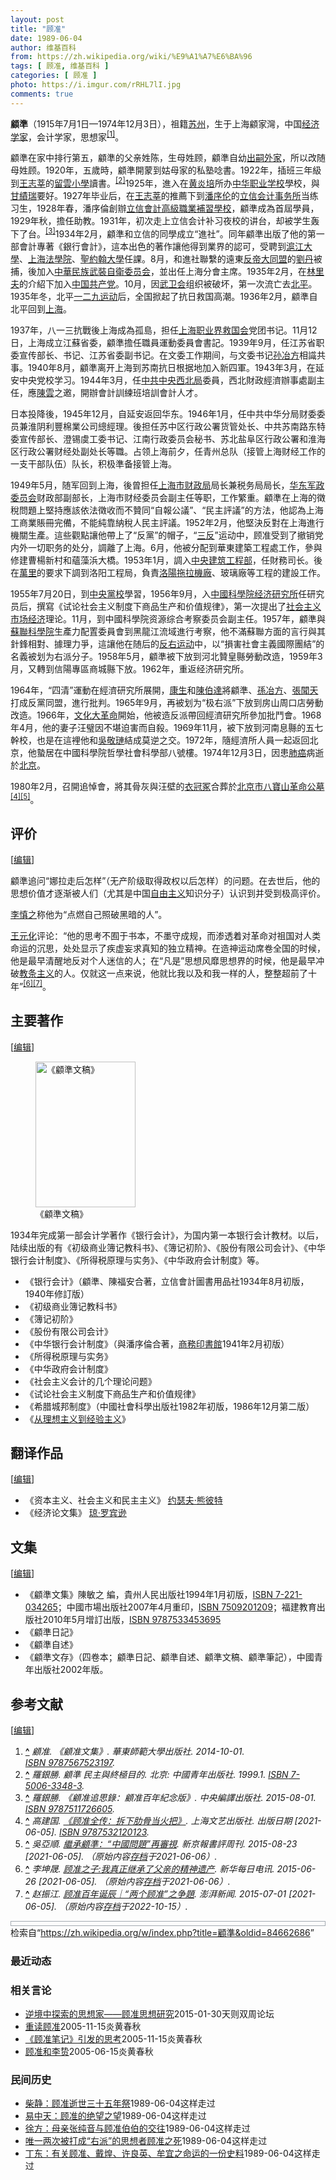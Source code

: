 ```yaml
---
layout: post
title: "顾准"
date: 1989-06-04
author: 维基百科
from: https://zh.wikipedia.org/wiki/%E9%A1%A7%E6%BA%96
tags: [ 顾准, 维基百科 ]
categories: [ 顾准 ]
photo: https://i.imgur.com/rRHL7lI.jpg
comments: true
---
```

<div class="mw-content-ltr mw-parser-output" lang="zh" dir="ltr"><style data-mw-deduplicate="TemplateStyles:r83732082">.mw-parser-output .infobox-subbox{padding:0;border:none;margin:-3px;width:auto;min-width:100%;font-size:100%;clear:none;float:none;background-color:transparent}.mw-parser-output .infobox-3cols-child{margin:auto}.mw-parser-output .infobox .navbar{font-size:100%}body.skin-minerva .mw-parser-output .infobox-header,body.skin-minerva .mw-parser-output .infobox-subheader,body.skin-minerva .mw-parser-output .infobox-above,body.skin-minerva .mw-parser-output .infobox-title,body.skin-minerva .mw-parser-output .infobox-image,body.skin-minerva .mw-parser-output .infobox-full-data,body.skin-minerva .mw-parser-output .infobox-below{text-align:center}@media screen{html.skin-theme-clientpref-night .mw-parser-output .infobox-full-data:not(.notheme)>div:not(.notheme)[style]{background:#1f1f23!important;color:#f8f9fa}@media screen and (prefers-color-scheme:dark){html.skin-theme-clientpref-os .mw-parser-output .infobox-full-data:not(.notheme) div:not(.notheme){background:#1f1f23!important;color:#f8f9fa}}html.skin-theme-clientpref-night .mw-parser-output .infobox td div:not(.notheme)[style]{background:transparent!important;color:var(--color-base,#202122)}@media screen and (prefers-color-scheme:dark){html.skin-theme-clientpref-os .mw-parser-output .infobox td div:not(.notheme)[style]{background:transparent!important;color:var(--color-base,#202122)}}html.skin-theme-clientpref-night .mw-parser-output .infobox td div.NavHead:not(.notheme)[style]{background:transparent!important}}@media screen and (prefers-color-scheme:dark){html.skin-theme-clientpref-os .mw-parser-output .infobox td div.NavHead:not(.notheme)[style]{background:transparent!important}}@media(min-width:640px){body.skin--responsive .mw-parser-output .infobox-table{display:table!important}body.skin--responsive .mw-parser-output .infobox-table>caption{display:table-caption!important}body.skin--responsive .mw-parser-output .infobox-table>tbody{display:table-row-group}body.skin--responsive .mw-parser-output .infobox-table tr{display:table-row!important}body.skin--responsive .mw-parser-output .infobox-table th,body.skin--responsive .mw-parser-output .infobox-table td{padding-left:inherit;padding-right:inherit}}</style>
<p><b>顧準</b>（1915年7月1日—1974年12月3日），祖籍<a href="/wiki/%E8%8B%8F%E5%B7%9E" class="mw-redirect" title="苏州">苏州</a>，生于上海顧家灣，中国<a href="/wiki/%E7%BB%8F%E6%B5%8E%E5%AD%A6%E5%AE%B6" title="经济学家">经济学家</a>，会计学家，思想家<sup id="cite_ref-1" class="reference"><a href="#cite_note-1"><span class="cite-bracket">[</span>1<span class="cite-bracket">]</span></a></sup>。
</p>
<meta property="mw:PageProp/toc">
<div class="mw-heading mw-heading2"></div>
<p>顧準在家中排行第五，顧準的父亲姓陈，生母姓顾，顧準自幼<a href="/wiki/%E8%BF%87%E7%BB%A7" title="过继">出嗣</a><a href="/wiki/%E5%A4%96%E5%AE%B6" class="mw-redirect" title="外家">外家</a>，所以改随母姓顾。1920年，五歲時，顧準開蒙到姑母家的私塾唸書。1922年，插班三年級到<a href="/wiki/%E7%8E%8B%E5%BF%97%E8%8E%98" title="王志莘">王志莘</a>的<a href="/w/index.php?title=%E7%95%99%E9%9B%B2%E5%B0%8F%E5%AD%B8&amp;action=edit&amp;redlink=1" class="new" title="留雲小學（页面不存在）">留雲小學</a>讀書。<sup id="cite_ref-2" class="reference"><a href="#cite_note-2"><span class="cite-bracket">[</span>2<span class="cite-bracket">]</span></a></sup>1925年，進入在<a href="/wiki/%E9%BB%84%E7%82%8E%E5%9F%B9" title="黄炎培">黄炎培</a>所办<a href="/wiki/%E4%B8%AD%E5%8D%8E%E8%81%8C%E4%B8%9A%E5%AD%A6%E6%A0%A1" title="中华职业学校">中华职业学校</a>學校，與<a href="/w/index.php?title=%E7%94%98%E7%B8%BE%E7%91%9E&amp;action=edit&amp;redlink=1" class="new" title="甘績瑞（页面不存在）">甘績瑞</a>要好。1927年毕业后，在<a href="/wiki/%E7%8E%8B%E5%BF%97%E8%8E%98" title="王志莘">王志莘</a>的推薦下到<a href="/wiki/%E6%BD%98%E5%BA%8F%E4%BC%A6" title="潘序伦">潘序伦</a>的<a href="/w/index.php?title=%E7%AB%8B%E4%BF%A1%E4%BC%9A%E8%AE%A1%E4%BA%8B%E5%8A%A1%E6%89%80&amp;action=edit&amp;redlink=1" class="new" title="立信会计事务所（页面不存在）">立信会计事务所</a>当练习生，1928年春，潘序倫創辦<a href="/wiki/%E4%B8%8A%E6%B5%B7%E7%AB%8B%E4%BF%A1%E4%BC%9A%E8%AE%A1%E5%AD%A6%E9%99%A2" class="mw-redirect" title="上海立信会计学院">立信會計高級職業補習學校</a>，顧準成為首屆學員，1929年秋，擔任助教。1931年，初次走上立信会计补习夜校的讲台，却被学生轰下了台。<sup id="cite_ref-3" class="reference"><a href="#cite_note-3"><span class="cite-bracket">[</span>3<span class="cite-bracket">]</span></a></sup>1934年2月，顧準和立信的同學成立“進社”。同年顧準出版了他的第一部會計專著《銀行會計》，這本出色的著作讓他得到業界的認可，受聘到<a href="/wiki/%E6%B2%AA%E6%B1%9F%E5%A4%A7%E5%AD%A6" title="沪江大学">滬江大學</a>、<a href="/wiki/%E4%B8%8A%E6%B5%B7%E6%B3%95%E5%AD%A6%E9%99%A2" title="上海法学院">上海法學院</a>、<a href="/wiki/%E5%9C%A3%E7%BA%A6%E7%BF%B0%E5%A4%A7%E5%AD%A6_(%E4%B8%8A%E6%B5%B7)" class="mw-redirect" title="圣约翰大学 (上海)">聖約翰大學</a>任課。8月，和進社聯繫的遠東<a href="/wiki/%E5%8F%8D%E5%B8%9D%E5%A4%A7%E5%90%8C%E7%9B%9F" class="mw-redirect" title="反帝大同盟">反帝大同盟</a>的<a href="/wiki/%E5%88%98%E4%B8%B9_(1909%E5%B9%B4)" title="刘丹 (1909年)">劉丹</a>被捕，後加入<a href="/wiki/%E4%B8%AD%E5%8D%8E%E6%B0%91%E6%97%8F%E6%AD%A6%E8%A3%85%E8%87%AA%E5%8D%AB%E5%A7%94%E5%91%98%E4%BC%9A" title="中华民族武装自卫委员会">中華民族武裝自衛委员会</a>，並出任上海分會主席。1935年2月，在<a href="/wiki/%E6%9E%97%E9%87%8C%E5%A4%AB" title="林里夫">林里夫</a>的介紹下加入<a href="/wiki/%E4%B8%AD%E5%9B%BD%E5%85%B1%E4%BA%A7%E5%85%9A" title="中国共产党">中国共产党</a>。10月，因<a href="/wiki/%E6%AD%A6%E5%8D%AB%E4%BC%9A" class="mw-redirect" title="武卫会">武卫会</a>组织被破坏，第一次流亡去<a href="/wiki/%E5%8C%97%E5%B9%B3" class="mw-redirect" title="北平">北平</a>。1935年冬，北平<a href="/wiki/%E4%B8%80%E4%BA%8C%E4%B9%9D%E8%BF%90%E5%8A%A8" class="mw-redirect" title="一二九运动">一二九运动</a>后，全国掀起了抗日救国高潮。1936年2月，顧準自北平回到<a href="/wiki/%E4%B8%8A%E6%B5%B7" class="mw-redirect" title="上海">上海</a>。
</p><p>1937年，八一三抗戰後上海成為孤島，担任<a href="/wiki/%E4%B8%8A%E6%B5%B7%E8%81%8C%E4%B8%9A%E7%95%8C%E6%95%91%E5%9B%BD%E4%BC%9A" class="mw-redirect" title="上海职业界救国会">上海职业界救国会</a>党团书记。11月12日，上海成立江蘇省委，顧準擔任職員運動委員會書記。1939年9月，任江苏省职委宣传部长、书记、江苏省委副书记。在文委工作期间，与文委书记<a href="/wiki/%E5%AD%99%E5%86%B6%E6%96%B9" title="孙冶方">孙冶方</a>相識共事。1940年8月，顧準离开上海到苏南抗日根据地加入新四軍。1943年3月，在延安中央党校学习。1944年3月，任<a href="/wiki/%E4%B8%AD%E5%85%B1%E4%B8%AD%E5%A4%AE%E8%A5%BF%E5%8C%97%E5%B1%80" title="中共中央西北局">中共中央西北局</a>委員，西北財政經濟辦事處副主任，應<a href="/wiki/%E9%99%B3%E9%9B%B2" class="mw-redirect" title="陳雲">陳雲</a>之邀，開辦會計訓練班培訓會計人才。
</p><p>日本投降後，1945年12月，自延安返回华东。1946年1月，任中共中华分局财委委员兼淮阴利豐棉業公司總經理。後担任苏中区行政公署货管处长、中共苏南路东特委宣传部长、澄锡虞工委书记、江南行政委员会秘书、苏北盐阜区行政公署和淮海区行政公署财经处副处长等職。占领上海前夕，任青州总队（接管上海财经工作的一支干部队伍）队长，积极準备接管上海。
</p><p>1949年5月，随军回到上海，後曾担任<a href="/wiki/%E4%B8%8A%E6%B5%B7%E5%B8%82%E8%B4%A2%E6%94%BF%E5%B1%80" class="mw-redirect" title="上海市财政局">上海市财政局</a>局长兼税务局局长，<a href="/wiki/%E5%8D%8E%E4%B8%9C%E5%86%9B%E6%94%BF%E5%A7%94%E5%91%98%E4%BC%9A" title="华东军政委员会">华东军政委员会</a>财政部副部长，上海市财经委员会副主任等职，工作繁重。顧準在上海的徵稅問題上堅持應該依法徵收而不贊同“自報公議”、“民主評議”的方法，他認為上海工商業賬冊完備，不能純靠納稅人民主評議。1952年2月，他堅決反對在上海進行機關生產。這些觀點讓他帶上了“反黨”的帽子，“<a href="/wiki/%E4%B8%89%E5%8F%8D" class="mw-redirect" title="三反">三反</a>”运动中，顾准受到了撤销党内外一切职务的处分，調離了上海。6月，他被分配到華東建築工程處工作，參與修建曹楊新村和蘊藻浜大橋。1953年1月，調入<a href="/wiki/%E4%B8%AD%E5%A4%AE%E5%BB%BA%E7%AD%91%E5%B7%A5%E7%A8%8B%E9%83%A8" class="mw-redirect" title="中央建筑工程部">中央建筑工程部</a>，任財務司长。後在<a href="/wiki/%E8%90%AC%E9%87%8C" class="mw-redirect" title="萬里">萬里</a>的要求下調到洛阳工程局，負責<a href="/wiki/%E6%B4%9B%E9%98%B3%E6%8B%96%E6%8B%89%E6%9C%BA%E5%8E%82" class="mw-redirect" title="洛阳拖拉机厂">洛陽拖拉機廠</a>、玻璃廠等工程的建設工作。
</p><p>1955年7月20日，到<a href="/wiki/%E4%B8%AD%E5%A4%AE%E5%85%9A%E6%A0%A1" class="mw-redirect" title="中央党校">中央黨校</a>學習，1956年9月，入<a href="/wiki/%E4%B8%AD%E5%9B%BD%E7%A7%91%E5%AD%A6%E9%99%A2%E7%BB%8F%E6%B5%8E%E7%A0%94%E7%A9%B6%E6%89%80" class="mw-redirect" title="中国科学院经济研究所">中國科學院经济研究所</a>任研究员后，撰寫《试论社会主义制度下商品生产和价值规律》，第一次提出了<a href="/wiki/%E7%A4%BE%E4%BC%9A%E4%B8%BB%E4%B9%89%E5%B8%82%E5%9C%BA%E7%BB%8F%E6%B5%8E" title="社会主义市场经济">社会主义市场经济</a>理论。11月，到中國科學院资源综合考察委员会副主任。1957年，顧準與<a href="/wiki/%E8%8B%8F%E8%81%94%E7%A7%91%E5%AD%A6%E9%99%A2" title="苏联科学院">蘇聯科學院</a>生產力配置委員會到黑龍江流域進行考察，他不滿蘇聯方面的言行與其針鋒相對、據理力爭，這讓他在随后的<a href="/wiki/%E5%8F%8D%E5%8F%B3%E8%BF%90%E5%8A%A8" title="反右运动">反右运动</a>中，以“損害社會主義國際團結”的名義被划为右派分子。1958年5月，顧準被下放到河北贊皇縣勞動改造，1959年3月，又轉到信陽專區商城縣下放。1962年，重返经济研究所。
</p><p>1964年，“四清”運動在經濟研究所展開，<a href="/wiki/%E5%BA%B7%E7%94%9F" title="康生">康生</a>和<a href="/wiki/%E9%99%B3%E4%BC%AF%E9%81%94" class="mw-redirect" title="陳伯達">陳伯達</a>將顧準、<a href="/wiki/%E5%AD%AB%E5%86%B6%E6%96%B9" class="mw-redirect" title="孫冶方">孫冶方</a>、<a href="/wiki/%E5%BC%B5%E8%81%9E%E5%A4%A9" class="mw-redirect" title="張聞天">張聞天</a>打成反黨同盟，進行批判。1965年9月，再被划为“极右派”下放到房山周口店勞動改造。1966年，<a href="/wiki/%E6%96%87%E5%8C%96%E5%A4%A7%E9%9D%A9%E5%91%BD" title="文化大革命">文化大革命</a>開始，他被造反派帶回經濟研究所參加批鬥會。1968年4月，他的妻子汪璧因不堪迫害而自殺。1969年11月，被下放到河南息縣的五七幹校，也是在這裡他和<a href="/wiki/%E5%90%B4%E6%95%AC%E7%90%8F" title="吴敬琏">吳敬璉</a>結成莫逆之交。1972年，隨經濟所人員一起返回北京，他蟄居在中國科學院哲學社會科學部八號樓。1974年12月3日，因患<a href="/wiki/%E8%82%BA%E7%99%8C" title="肺癌">肺癌</a>病逝於<a href="/wiki/%E5%8C%97%E4%BA%AC" class="mw-redirect" title="北京">北京</a>。
</p><p>1980年2月，召開追悼會，將其骨灰與汪壁的<a href="/wiki/%E8%A1%A3%E5%86%A0%E5%86%A2" title="衣冠冢">衣冠冢</a>合葬於<a href="/wiki/%E5%8C%97%E4%BA%AC%E5%B8%82%E5%85%AB%E5%AE%9D%E5%B1%B1%E9%9D%A9%E5%91%BD%E5%85%AC%E5%A2%93" title="北京市八宝山革命公墓">北京市八寶山革命公墓</a><sup id="cite_ref-4" class="reference"><a href="#cite_note-4"><span class="cite-bracket">[</span>4<span class="cite-bracket">]</span></a></sup><sup id="cite_ref-5" class="reference"><a href="#cite_note-5"><span class="cite-bracket">[</span>5<span class="cite-bracket">]</span></a></sup>。
</p>
<div class="mw-heading mw-heading2"><h2 id="评价"><span id=".E8.AF.84.E4.BB.B7"></span>评价</h2><span class="mw-editsection"><span class="mw-editsection-bracket">[</span><a href="/w/index.php?title=%E9%A1%A7%E6%BA%96&amp;action=edit&amp;section=2" title="编辑章节：评价"><span>编辑</span></a><span class="mw-editsection-bracket">]</span></span></div>
<p>顧準追问“娜拉走后怎样”（无产阶级取得政权以后怎样）的问题。在去世后，他的思想价值才逐渐被人们（尤其是中国<a href="/wiki/%E8%87%AA%E7%94%B1%E4%B8%BB%E4%B9%89" title="自由主义">自由主义</a>知识分子）认识到并受到极高评价。
</p><p><a href="/wiki/%E6%9D%8E%E6%85%8E%E4%B9%8B" title="李慎之">李慎之</a>称他为“点燃自己照破黑暗的人”。
</p><p><a href="/wiki/%E7%8E%8B%E5%85%83%E5%8C%96" title="王元化">王元化</a>评论：“他的思考不囿于书本，不墨守成规，而渗透着对革命对祖国对人类命运的沉思，处处显示了疾虚妄求真知的独立精神。在造神运动席卷全国的时候，他是最早清醒地反对个人迷信的人；在“凡是”思想风靡思想界的时候，他是最早冲破<a href="/wiki/%E6%95%99%E6%9D%A1%E4%B8%BB%E4%B9%89" class="mw-redirect" title="教条主义">教条主义</a>的人。仅就这一点来说，他就比我以及和我一样的人，整整超前了十年”<sup id="cite_ref-6" class="reference"><a href="#cite_note-6"><span class="cite-bracket">[</span>6<span class="cite-bracket">]</span></a></sup><sup id="cite_ref-7" class="reference"><a href="#cite_note-7"><span class="cite-bracket">[</span>7<span class="cite-bracket">]</span></a></sup>。
</p>
<div class="mw-heading mw-heading2"><h2 id="主要著作"><span id=".E4.B8.BB.E8.A6.81.E8.91.97.E4.BD.9C"></span>主要著作</h2><span class="mw-editsection"><span class="mw-editsection-bracket">[</span><a href="/w/index.php?title=%E9%A1%A7%E6%BA%96&amp;action=edit&amp;section=3" title="编辑章节：主要著作"><span>编辑</span></a><span class="mw-editsection-bracket">]</span></span></div>
<figure class="mw-halign-right" typeof="mw:File"><a href="/wiki/File:GuZhun_WenGao.jpg" class="mw-file-description" title="《顧準文稿》"><img alt="《顧準文稿》" src="//upload.wikimedia.org/wikipedia/zh/thumb/f/f6/GuZhun_WenGao.jpg/160px-GuZhun_WenGao.jpg" decoding="async" width="160" height="233" class="mw-file-element" srcset="//upload.wikimedia.org/wikipedia/zh/thumb/f/f6/GuZhun_WenGao.jpg/240px-GuZhun_WenGao.jpg 1.5x, //upload.wikimedia.org/wikipedia/zh/f/f6/GuZhun_WenGao.jpg 2x" data-file-width="262" data-file-height="381"></a><figcaption>《顧準文稿》</figcaption></figure><p>1934年完成第一部会计学著作《银行会计》，为国内第一本银行会计教材。以后，陆续出版的有《初级商业簿记教科书》、《簿记初阶》、《股份有限公司会计》、《中华银行会计制度》、《所得税原理与实务》、《中华政府会计制度》等。
</p><ul><li>《银行会计》（顧準、陳福安合著，立信會計圖書用品社1934年8月初版，1940年修訂版）</li>
<li>《初级商业簿记教科书》</li>
<li>《簿记初阶》</li>
<li>《股份有限公司会计》</li>
<li>《中华银行会计制度》（與潘序倫合著，<a href="/wiki/%E5%95%86%E5%8B%99%E5%8D%B0%E6%9B%B8%E9%A4%A8" class="mw-redirect" title="商務印書館">商務印書館</a>1941年2月初版）</li>
<li>《所得税原理与实务》</li>
<li>《中华政府会计制度》</li>
<li>《社会主义会计的几个理论问题》</li>
<li>《试论社会主义制度下商品生产和价值规律》</li>
<li>《希腊城邦制度》（中國社會科學出版社1982年初版，1986年12月第二版）</li>
<li>《<a href="/wiki/%E4%BB%8E%E7%90%86%E6%83%B3%E4%B8%BB%E4%B9%89%E5%88%B0%E7%BB%8F%E9%AA%8C%E4%B8%BB%E4%B9%89" title="从理想主义到经验主义">从理想主义到经验主义</a>》</li></ul>
<div class="mw-heading mw-heading2"><h2 id="翻译作品"><span id=".E7.BF.BB.E8.AF.91.E4.BD.9C.E5.93.81"></span>翻译作品</h2><span class="mw-editsection"><span class="mw-editsection-bracket">[</span><a href="/w/index.php?title=%E9%A1%A7%E6%BA%96&amp;action=edit&amp;section=4" title="编辑章节：翻译作品"><span>编辑</span></a><span class="mw-editsection-bracket">]</span></span></div>
<ul><li>《资本主义、社会主义和民主主义》 <a href="/wiki/%E7%BA%A6%E7%91%9F%E5%A4%AB%C2%B7%E7%86%8A%E5%BD%BC%E7%89%B9" title="约瑟夫·熊彼特">约瑟夫·熊彼特</a></li>
<li>《经济论文集》 <a href="/wiki/%E7%93%8A%C2%B7%E7%BE%85%E8%B3%93%E9%81%9C" title="瓊·羅賓遜">琼·罗宾逊</a></li></ul>
<div class="mw-heading mw-heading2"><h2 id="文集"><span id=".E6.96.87.E9.9B.86"></span>文集</h2><span class="mw-editsection"><span class="mw-editsection-bracket">[</span><a href="/w/index.php?title=%E9%A1%A7%E6%BA%96&amp;action=edit&amp;section=5" title="编辑章节：文集"><span>编辑</span></a><span class="mw-editsection-bracket">]</span></span></div>
<ul><li>《顧準文集》陳敏之 編，貴州人民出版社1994年1月初版，<a href="/wiki/Special:%E7%BD%91%E7%BB%9C%E4%B9%A6%E6%BA%90/7221034265" class="internal mw-magiclink-isbn">ISBN 7-221-034265</a>；中國市場出版社2007年4月重印，<a href="/wiki/Special:%E7%BD%91%E7%BB%9C%E4%B9%A6%E6%BA%90/7509201209" class="internal mw-magiclink-isbn">ISBN 7509201209</a>；福建教育出版社2010年5月增訂出版，<a href="/wiki/Special:%E7%BD%91%E7%BB%9C%E4%B9%A6%E6%BA%90/9787533453695" class="internal mw-magiclink-isbn">ISBN 9787533453695</a></li>
<li>《顧準日記》</li>
<li>《顧準自述》</li>
<li>《顧準文存》（四卷本；顧準日記、顧準自述、顧準文稿、顧準筆記），中國青年出版社2002年版。</li></ul>
<div class="mw-heading mw-heading2"><h2 id="参考文献"><span id=".E5.8F.82.E8.80.83.E6.96.87.E7.8C.AE"></span>参考文献</h2><span class="mw-editsection"><span class="mw-editsection-bracket">[</span><a href="/w/index.php?title=%E9%A1%A7%E6%BA%96&amp;action=edit&amp;section=6" title="编辑章节：参考文献"><span>编辑</span></a><span class="mw-editsection-bracket">]</span></span></div>
<div class="reflist" style="list-style-type: decimal;">
<ol class="references">
<li id="cite_note-1"><span class="mw-cite-backlink"><b><a href="#cite_ref-1">^</a></b></span> <span class="reference-text"><cite class="citation book">顧准. 《顧准文集》. 華東師範大學出版社. 2014-10-01. <a href="/wiki/Special:%E7%BD%91%E7%BB%9C%E4%B9%A6%E6%BA%90/9787567523197" title="Special:网络书源/9787567523197"><span title="国际标准书号">ISBN</span>&nbsp;9787567523197</a>.</cite><span title="ctx_ver=Z39.88-2004&amp;rfr_id=info%3Asid%2Fzh.wikipedia.org%3A%E9%A1%A7%E6%BA%96&amp;rft.au=%E9%A1%A7%E5%87%86&amp;rft.btitle=%E3%80%8A%E9%A1%A7%E5%87%86%E6%96%87%E9%9B%86%E3%80%8B&amp;rft.date=2014-10-01&amp;rft.genre=book&amp;rft.isbn=9787567523197&amp;rft.pub=%E8%8F%AF%E6%9D%B1%E5%B8%AB%E7%AF%84%E5%A4%A7%E5%AD%B8%E5%87%BA%E7%89%88%E7%A4%BE&amp;rft_val_fmt=info%3Aofi%2Ffmt%3Akev%3Amtx%3Abook" class="Z3988"><span style="display:none;">&nbsp;</span></span> <span style="display:none;font-size:100%" class="error citation-comment">使用<code style="color:inherit; border:inherit; padding:inherit;">|accessdate=</code>需要含有<code style="color:inherit; border:inherit; padding:inherit;">|url=</code> (<a href="/wiki/Help:%E5%BC%95%E6%96%87%E6%A0%BC%E5%BC%8F1%E9%94%99%E8%AF%AF#accessdate_missing_url" title="Help:引文格式1错误">帮助</a>)</span></span>
</li>
<li id="cite_note-2"><span class="mw-cite-backlink"><b><a href="#cite_ref-2">^</a></b></span> <span class="reference-text"><cite class="citation book">羅銀勝. 顧準 民主與終極目的. 北京: 中國青年出版社. 1999.1. <a href="/wiki/Special:%E7%BD%91%E7%BB%9C%E4%B9%A6%E6%BA%90/7-5006-3348-3" title="Special:网络书源/7-5006-3348-3"><span title="国际标准书号">ISBN</span>&nbsp;7-5006-3348-3</a>.</cite><span title="ctx_ver=Z39.88-2004&amp;rfr_id=info%3Asid%2Fzh.wikipedia.org%3A%E9%A1%A7%E6%BA%96&amp;rft.au=%E7%BE%85%E9%8A%80%E5%8B%9D&amp;rft.btitle=%E9%A1%A7%E6%BA%96+%E6%B0%91%E4%B8%BB%E8%88%87%E7%B5%82%E6%A5%B5%E7%9B%AE%E7%9A%84&amp;rft.genre=book&amp;rft.isbn=7-5006-3348-3&amp;rft.place=%E5%8C%97%E4%BA%AC&amp;rft.pub=%E4%B8%AD%E5%9C%8B%E9%9D%92%E5%B9%B4%E5%87%BA%E7%89%88%E7%A4%BE&amp;rft_val_fmt=info%3Aofi%2Ffmt%3Akev%3Amtx%3Abook" class="Z3988"><span style="display:none;">&nbsp;</span></span> <span style="display:none;font-size:100%" class="error citation-comment">请检查<code style="color:inherit; border:inherit; padding:inherit;">|date=</code>中的日期值 (<a href="/wiki/Help:%E5%BC%95%E6%96%87%E6%A0%BC%E5%BC%8F1%E9%94%99%E8%AF%AF#bad_date" title="Help:引文格式1错误">帮助</a>)</span></span>
</li>
<li id="cite_note-3"><span class="mw-cite-backlink"><b><a href="#cite_ref-3">^</a></b></span> <span class="reference-text"><cite class="citation book">羅銀勝. 《顧准追思錄：顧准百年紀念版》. 中央編譯出版社. 2015-08-01. <a href="/wiki/Special:%E7%BD%91%E7%BB%9C%E4%B9%A6%E6%BA%90/9787511726605" title="Special:网络书源/9787511726605"><span title="国际标准书号">ISBN</span>&nbsp;9787511726605</a>.</cite><span title="ctx_ver=Z39.88-2004&amp;rfr_id=info%3Asid%2Fzh.wikipedia.org%3A%E9%A1%A7%E6%BA%96&amp;rft.au=%E7%BE%85%E9%8A%80%E5%8B%9D&amp;rft.btitle=%E3%80%8A%E9%A1%A7%E5%87%86%E8%BF%BD%E6%80%9D%E9%8C%84%EF%BC%9A%E9%A1%A7%E5%87%86%E7%99%BE%E5%B9%B4%E7%B4%80%E5%BF%B5%E7%89%88%E3%80%8B&amp;rft.date=2015-08-01&amp;rft.genre=book&amp;rft.isbn=9787511726605&amp;rft.pub=%E4%B8%AD%E5%A4%AE%E7%B7%A8%E8%AD%AF%E5%87%BA%E7%89%88%E7%A4%BE&amp;rft_val_fmt=info%3Aofi%2Ffmt%3Akev%3Amtx%3Abook" class="Z3988"><span style="display:none;">&nbsp;</span></span> <span style="display:none;font-size:100%" class="error citation-comment">使用<code style="color:inherit; border:inherit; padding:inherit;">|accessdate=</code>需要含有<code style="color:inherit; border:inherit; padding:inherit;">|url=</code> (<a href="/wiki/Help:%E5%BC%95%E6%96%87%E6%A0%BC%E5%BC%8F1%E9%94%99%E8%AF%AF#accessdate_missing_url" title="Help:引文格式1错误">帮助</a>)</span></span>
</li>
<li id="cite_note-4"><span class="mw-cite-backlink"><b><a href="#cite_ref-4">^</a></b></span> <span class="reference-text"><cite class="citation book">高建国. <a rel="nofollow" class="external text" href="https://archive.org/details/chaixialeigudang0000gaoj">《顾准全传：拆下肋骨当火把》</a>. 上海文艺出版社. 出版日期 <span class="reference-accessdate"> [<span class="nowrap">2021-06-05</span>]</span>. <a href="/wiki/Special:%E7%BD%91%E7%BB%9C%E4%B9%A6%E6%BA%90/9787532120123" title="Special:网络书源/9787532120123"><span title="国际标准书号">ISBN</span>&nbsp;9787532120123</a>.</cite><span title="ctx_ver=Z39.88-2004&amp;rfr_id=info%3Asid%2Fzh.wikipedia.org%3A%E9%A1%A7%E6%BA%96&amp;rft.au=%E9%AB%98%E5%BB%BA%E5%9B%BD&amp;rft.btitle=%E3%80%8A%E9%A1%BE%E5%87%86%E5%85%A8%E4%BC%A0%EF%BC%9A%E6%8B%86%E4%B8%8B%E8%82%8B%E9%AA%A8%E5%BD%93%E7%81%AB%E6%8A%8A%E3%80%8B&amp;rft.genre=book&amp;rft.isbn=9787532120123&amp;rft.pub=%E4%B8%8A%E6%B5%B7%E6%96%87%E8%89%BA%E5%87%BA%E7%89%88%E7%A4%BE&amp;rft_id=https%3A%2F%2Farchive.org%2Fdetails%2Fchaixialeigudang0000gaoj&amp;rft_val_fmt=info%3Aofi%2Ffmt%3Akev%3Amtx%3Abook" class="Z3988"><span style="display:none;">&nbsp;</span></span> <span style="display:none;font-size:100%" class="error citation-comment">请检查<code style="color:inherit; border:inherit; padding:inherit;">|date=</code>中的日期值 (<a href="/wiki/Help:%E5%BC%95%E6%96%87%E6%A0%BC%E5%BC%8F1%E9%94%99%E8%AF%AF#bad_date" title="Help:引文格式1错误">帮助</a>)</span></span>
</li>
<li id="cite_note-5"><span class="mw-cite-backlink"><b><a href="#cite_ref-5">^</a></b></span> <span class="reference-text"><cite class="citation news">吳亞順. <a rel="nofollow" class="external text" href="http://www.rocidea.com/roc-25342.aspx">繼承顧準：“中國問題”再審視</a>. 新京報書評周刊. 2015-08-23 <span class="reference-accessdate"> [<span class="nowrap">2021-06-05</span>]</span>. （原始内容<a rel="nofollow" class="external text" href="https://web.archive.org/web/20210606074641/http://www.rocidea.com/roc-25342.aspx">存档</a>于2021-06-06）.</cite><span title="ctx_ver=Z39.88-2004&amp;rfr_id=info%3Asid%2Fzh.wikipedia.org%3A%E9%A1%A7%E6%BA%96&amp;rft.atitle=%E7%B9%BC%E6%89%BF%E9%A1%A7%E6%BA%96%EF%BC%9A%E2%80%9C%E4%B8%AD%E5%9C%8B%E5%95%8F%E9%A1%8C%E2%80%9D%E5%86%8D%E5%AF%A9%E8%A6%96&amp;rft.au=%E5%90%B3%E4%BA%9E%E9%A0%86&amp;rft.date=2015-08-23&amp;rft.genre=article&amp;rft_id=http%3A%2F%2Fwww.rocidea.com%2Froc-25342.aspx&amp;rft_val_fmt=info%3Aofi%2Ffmt%3Akev%3Amtx%3Ajournal" class="Z3988"><span style="display:none;">&nbsp;</span></span></span>
</li>
<li id="cite_note-6"><span class="mw-cite-backlink"><b><a href="#cite_ref-6">^</a></b></span> <span class="reference-text"><cite class="citation news">李坤晟. <a rel="nofollow" class="external text" href="http://www.xinhuanet.com/politics/2015-06/26/c_1115728961.htm">顾准之子:我真正继承了父亲的精神遗产</a>. 新华每日电讯. 2015-06-26 <span class="reference-accessdate"> [<span class="nowrap">2021-06-05</span>]</span>. （原始内容<a rel="nofollow" class="external text" href="https://web.archive.org/web/20210606033217/http://www.xinhuanet.com/politics/2015-06/26/c_1115728961.htm">存档</a>于2021-06-06）.</cite><span title="ctx_ver=Z39.88-2004&amp;rfr_id=info%3Asid%2Fzh.wikipedia.org%3A%E9%A1%A7%E6%BA%96&amp;rft.atitle=%E9%A1%BE%E5%87%86%E4%B9%8B%E5%AD%90%3A%E6%88%91%E7%9C%9F%E6%AD%A3%E7%BB%A7%E6%89%BF%E4%BA%86%E7%88%B6%E4%BA%B2%E7%9A%84%E7%B2%BE%E7%A5%9E%E9%81%97%E4%BA%A7&amp;rft.au=%E6%9D%8E%E5%9D%A4%E6%99%9F&amp;rft.date=2015-06-26&amp;rft.genre=article&amp;rft_id=http%3A%2F%2Fwww.xinhuanet.com%2Fpolitics%2F2015-06%2F26%2Fc_1115728961.htm&amp;rft_val_fmt=info%3Aofi%2Ffmt%3Akev%3Amtx%3Ajournal" class="Z3988"><span style="display:none;">&nbsp;</span></span></span>
</li>
<li id="cite_note-7"><span class="mw-cite-backlink"><b><a href="#cite_ref-7">^</a></b></span> <span class="reference-text"><cite class="citation news">赵振江. <a rel="nofollow" class="external text" href="https://www.thepaper.cn/newsDetail_forward_1347177">顾准百年诞辰｜“两个顾准”之争題</a>. 澎湃新闻. 2015-07-01 <span class="reference-accessdate"> [<span class="nowrap">2021-06-05</span>]</span>. （原始内容<a rel="nofollow" class="external text" href="https://web.archive.org/web/20221015091333/https://www.thepaper.cn/newsDetail_forward_1347177">存档</a>于2022-10-15）.</cite><span title="ctx_ver=Z39.88-2004&amp;rfr_id=info%3Asid%2Fzh.wikipedia.org%3A%E9%A1%A7%E6%BA%96&amp;rft.atitle=%E9%A1%BE%E5%87%86%E7%99%BE%E5%B9%B4%E8%AF%9E%E8%BE%B0%EF%BD%9C%E2%80%9C%E4%B8%A4%E4%B8%AA%E9%A1%BE%E5%87%86%E2%80%9D%E4%B9%8B%E4%BA%89%E9%A1%8C&amp;rft.au=%E8%B5%B5%E6%8C%AF%E6%B1%9F&amp;rft.date=2015-07-01&amp;rft.genre=article&amp;rft_id=https%3A%2F%2Fwww.thepaper.cn%2FnewsDetail_forward_1347177&amp;rft_val_fmt=info%3Aofi%2Ffmt%3Akev%3Amtx%3Ajournal" class="Z3988"><span style="display:none;">&nbsp;</span></span></span>
</li>
</ol></div>
<div class="navbox-styles"><style data-mw-deduplicate="TemplateStyles:r84265675">.mw-parser-output .hlist dl,.mw-parser-output .hlist ol,.mw-parser-output .hlist ul{margin:0;padding:0}.mw-parser-output .hlist dd,.mw-parser-output .hlist dt,.mw-parser-output .hlist li{margin:0;display:inline}.mw-parser-output .hlist.inline,.mw-parser-output .hlist.inline dl,.mw-parser-output .hlist.inline ol,.mw-parser-output .hlist.inline ul,.mw-parser-output .hlist dl dl,.mw-parser-output .hlist dl ol,.mw-parser-output .hlist dl ul,.mw-parser-output .hlist ol dl,.mw-parser-output .hlist ol ol,.mw-parser-output .hlist ol ul,.mw-parser-output .hlist ul dl,.mw-parser-output .hlist ul ol,.mw-parser-output .hlist ul ul{display:inline}.mw-parser-output .hlist .mw-empty-li{display:none}.mw-parser-output .hlist dt::after{content:" :"}.mw-parser-output .hlist dd::after,.mw-parser-output .hlist li::after{content:" · ";font-weight:bold}.mw-parser-output .hlist-pipe dd::after,.mw-parser-output .hlist-pipe li::after{content:" | ";font-weight:normal}.mw-parser-output .hlist-hyphen dd::after,.mw-parser-output .hlist-hyphen li::after{content:" - ";font-weight:normal}.mw-parser-output .hlist-comma dd::after,.mw-parser-output .hlist-comma li::after{content:"、";font-weight:normal}.mw-parser-output .hlist dd:last-child::after,.mw-parser-output .hlist dt:last-child::after,.mw-parser-output .hlist li:last-child::after{content:none}.mw-parser-output .hlist ol{counter-reset:listitem}.mw-parser-output .hlist ol>li{counter-increment:listitem}.mw-parser-output .hlist ol>li::before{content:" "counter(listitem)"\a0 "}.mw-parser-output .hlist dd ol>li:first-child::before,.mw-parser-output .hlist dt ol>li:first-child::before,.mw-parser-output .hlist li ol>li:first-child::before{content:"（"counter(listitem)"\a0 "}.mw-parser-output ul.cslist,.mw-parser-output ul.sslist{margin:0;padding:0;display:inline-block;list-style:none}.mw-parser-output .cslist li,.mw-parser-output .sslist li{margin:0;display:inline-block}.mw-parser-output .cslist li::after{content:"，"}.mw-parser-output .sslist li::after{content:"；"}.mw-parser-output .cslist li:last-child::after,.mw-parser-output .sslist li:last-child::after{content:none}</style><style data-mw-deduplicate="TemplateStyles:r84261037">.mw-parser-output .navbox{box-sizing:border-box;border:1px solid #a2a9b1;width:100%;clear:both;font-size:88%;text-align:center;padding:1px;margin:1em auto 0}.mw-parser-output .navbox .navbox{margin-top:0}.mw-parser-output .navbox+.navbox,.mw-parser-output .navbox+.navbox-styles+.navbox{margin-top:-1px}.mw-parser-output .navbox-inner,.mw-parser-output .navbox-subgroup{width:100%}.mw-parser-output .navbox-group,.mw-parser-output .navbox-title,.mw-parser-output .navbox-abovebelow{text-align:center;padding-left:1em;padding-right:1em}.mw-parser-output .navbox-group{white-space:nowrap;text-align:right}.mw-parser-output .navbox,.mw-parser-output .navbox-subgroup{background-color:#fdfdfd}.mw-parser-output .navbox-list{border-color:#fdfdfd}.mw-parser-output .navbox-list-with-group{text-align:left;border-left-width:2px;border-left-style:solid}.mw-parser-output tr+tr>.navbox-abovebelow,.mw-parser-output tr+tr>.navbox-group,.mw-parser-output tr+tr>.navbox-image,.mw-parser-output tr+tr>.navbox-list{border-top:2px solid #fdfdfd}.mw-parser-output .navbox-title{background-color:#ccf;position:relative}.mw-parser-output .navbox-abovebelow,.mw-parser-output .navbox-group,.mw-parser-output .navbox-subgroup .navbox-title{background-color:#ddf}.mw-parser-output .navbox-subgroup .navbox-group,.mw-parser-output .navbox-subgroup .navbox-abovebelow{background-color:#e6e6ff}.mw-parser-output .navbox-even{background-color:#f7f7f7}.mw-parser-output .navbox-odd{background-color:transparent}.mw-parser-output .navbox .hlist td dl,.mw-parser-output .navbox .hlist td ol,.mw-parser-output .navbox .hlist td ul,.mw-parser-output .navbox td.hlist dl,.mw-parser-output .navbox td.hlist ol,.mw-parser-output .navbox td.hlist ul{padding:0.125em 0}.mw-parser-output .navbox .navbar{display:block;font-size:100%}.mw-parser-output .navbox-title .navbar{float:left;text-align:left;margin-right:0.5em;width:auto;padding-left:0.2em;position:absolute;left:1em}.mw-parser-output .navbox .mw-collapsible-toggle{margin-left:0.5em;position:absolute;right:1em}body.skin--responsive .mw-parser-output .navbox-image img{max-width:none!important}@media print{body.ns-0 .mw-parser-output .navbox{display:none!important}}</style></div><div role="navigation" class="navbox authority-control" aria-labelledby="-&amp;#123;zh-cn:规范控制;zh-tw:權威控制;&amp;#125;--&amp;#123;zh-cn:数据库;zh-tw:資料庫&amp;#125;-_frameless&amp;#124;text-top&amp;#124;10px&amp;#124;alt=編輯維基數據鏈接&amp;#124;link=https&amp;#58;//www.wikidata.org/wiki/Q5613156#identifiers&amp;#124;class=noprint&amp;#124;編輯維基數據鏈接" style="padding:3px"></div>
<!-- 
NewPP limit report
Parsed by mw‐web.eqiad.main‐85fdcf9895‐dssp8
Cached time: 20250131224412
Cache expiry: 2592000
Reduced expiry: false
Complications: [show‐toc]
CPU time usage: 0.284 seconds
Real time usage: 0.390 seconds
Preprocessor visited node count: 2969/1000000
Post‐expand include size: 36049/2097152 bytes
Template argument size: 2882/2097152 bytes
Highest expansion depth: 20/100
Expensive parser function count: 15/500
Unstrip recursion depth: 0/20
Unstrip post‐expand size: 16493/5000000 bytes
Lua time usage: 0.145/10.000 seconds
Lua memory usage: 3615464/52428800 bytes
Number of Wikibase entities loaded: 1/400
-->
<!--
Transclusion expansion time report (%,ms,calls,template)
100.00%  325.836      1 -total
 46.73%  152.274      1 Template:Infobox_person
 35.11%  114.411      1 Template:Infobox_person/core
 30.20%   98.398      1 Template:Infobox
 25.02%   81.527      1 Template:Authority_control
 21.90%   71.362      1 Template:Reflist
 14.81%   48.246      4 Template:Cite_book
 11.49%   37.444      5 Template:Br_separated_entries
 10.12%   32.972      1 Template:Wikidata_image
  4.39%   14.304      1 Template:Bd
-->

<!-- Saved in parser cache with key zhwiki:pcache:25264:|#|:idhash:canonical!zh and timestamp 20250131224412 and revision id 84662686. Rendering was triggered because: page-view
 -->
</div><!--esi <esi:include src="/esitest-fa8a495983347898/content" /> --><noscript><img src="https://login.wikimedia.org/wiki/Special:CentralAutoLogin/start?useformat=desktop&amp;type=1x1&amp;usesul3=0" alt="" width="1" height="1" style="border: none; position: absolute;"></noscript>
<div class="printfooter" data-nosnippet="">检索自“<a dir="ltr" href="https://zh.wikipedia.org/w/index.php?title=顧準&amp;oldid=84662686">https://zh.wikipedia.org/w/index.php?title=顧準&amp;oldid=84662686</a>”</div><div id="recent-news"><h3>最近动态</h3><ul></ul></div><div id="open-opinion"><h3>相关言论</h3><ul><li><a href="https://nodebe4.github.io/opinion/2015-01-30/%E9%80%86%E5%A2%83%E4%B8%AD%E6%8E%A2%E7%B4%A2%E7%9A%84%E6%80%9D%E6%83%B3%E5%AE%B6-%E9%A1%BE%E5%87%86%E6%80%9D%E6%83%B3%E7%A0%94%E7%A9%B6/" title="张曙光">逆境中探索的思想家——顾准思想研究</a><time>2015-01-30</time><a class="tag">天则双周论坛</a></li>
<li><a href="https://nodebe4.github.io/opinion/2005-11-15/%E9%87%8D%E8%AF%BB%E9%A1%BE%E5%87%86/" title="高建国">重读顾准</a><time>2005-11-15</time><a class="tag">炎黄春秋</a></li>
<li><a href="https://nodebe4.github.io/opinion/2005-11-15/%E9%A1%BE%E5%87%86%E7%AC%94%E8%AE%B0-%E5%BC%95%E5%8F%91%E7%9A%84%E6%80%9D%E8%80%83/" title="李一蠡">《顾准笔记》引发的思考</a><time>2005-11-15</time><a class="tag">炎黄春秋</a></li>
<li><a href="https://nodebe4.github.io/opinion/2005-06-15/%E9%A1%BE%E5%87%86%E5%92%8C%E6%9D%8E%E8%B4%BD/" title="吴远鹏">顾准和李贽</a><time>2005-06-15</time><a class="tag">炎黄春秋</a></li>
</ul></div><div id="mjls-record"><h3>民间历史</h3><ul><li><a href="https://nodebe4.github.io/mjlsh/1989-06-04/%E6%9F%B4%E9%9D%99-%E9%A1%BE%E5%87%86%E9%80%9D%E4%B8%96%E4%B8%89%E5%8D%81%E4%BA%94%E5%B9%B4%E7%A5%AD/" title="柴静">柴静：顾准逝世三十五年祭</a><time>1989-06-04</time><a class="tag">这样走过</a></li>
<li><a href="https://nodebe4.github.io/mjlsh/1989-06-04/%E6%98%93%E4%B8%AD%E5%A4%A9-%E9%A1%BE%E5%87%86%E7%9A%84%E7%BB%9D%E6%9C%9B%E4%B9%8B%E6%9C%9B/" title="易中天">易中天：顾准的绝望之望</a><time>1989-06-04</time><a class="tag">这样走过</a></li>
<li><a href="https://nodebe4.github.io/mjlsh/1989-06-04/%E5%BE%90%E6%96%B9-%E6%AF%8D%E4%BA%B2%E5%BC%A0%E7%BA%AF%E9%9F%B3%E4%B8%8E%E9%A1%BE%E5%87%86%E4%BC%AF%E4%BC%AF%E7%9A%84%E4%BA%A4%E5%BE%80/" title="徐方">徐方：母亲张纯音与顾准伯伯的交往</a><time>1989-06-04</time><a class="tag">这样走过</a></li>
<li><a href="https://nodebe4.github.io/mjlsh/1989-06-04/%E5%94%AF%E4%B8%80%E4%B8%A4%E6%AC%A1%E8%A2%AB%E6%89%93%E6%88%90-%E5%8F%B3%E6%B4%BE-%E7%9A%84%E6%80%9D%E6%83%B3%E8%80%85%E9%A1%BE%E5%87%86%E4%B9%8B%E6%AD%BB/" title="">唯一两次被打成“右派”的思想者顾准之死</a><time>1989-06-04</time><a class="tag">这样走过</a></li>
<li><a href="https://nodebe4.github.io/mjlsh/1989-06-04/%E4%B8%81%E4%B8%9C-%E6%9C%89%E5%85%B3%E9%A1%BE%E5%87%86-%E6%88%B4%E7%85%8C-%E8%AE%B8%E8%89%AF%E8%8B%B1-%E7%89%9F%E5%AE%9C%E4%B9%8B%E5%91%BD%E8%BF%90%E7%9A%84%E4%B8%80%E4%BB%BD%E5%8F%B2%E6%96%99/" title="丁东">丁东：有关顾准、戴煌、许良英、牟宜之命运的一份史料</a><time>1989-06-04</time><a class="tag">这样走过</a></li>
</ul></div>
